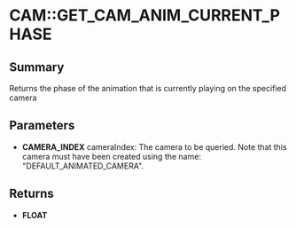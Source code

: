 # CAM::GET_CAM_ANIM_CURRENT_PHASE

## Summary
Returns the phase of the animation that is currently playing on the specified camera

## Parameters
* **CAMERA_INDEX** cameraIndex:
The camera to be queried.
Note that this camera must have been created using the name: "DEFAULT_ANIMATED_CAMERA".

## Returns
* **FLOAT**
